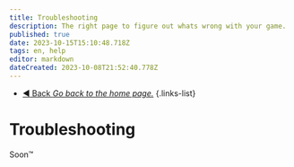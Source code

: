 ```yaml
---
title: Troubleshooting
description: The right page to figure out whats wrong with your game.
published: true
date: 2023-10-15T15:10:48.718Z
tags: en, help
editor: markdown
dateCreated: 2023-10-08T21:52:40.778Z
---
```


- [:arrow_backward: Back *Go back to the home page.*](/en/home#general)
{.links-list}
# Troubleshooting
Soon:tm: